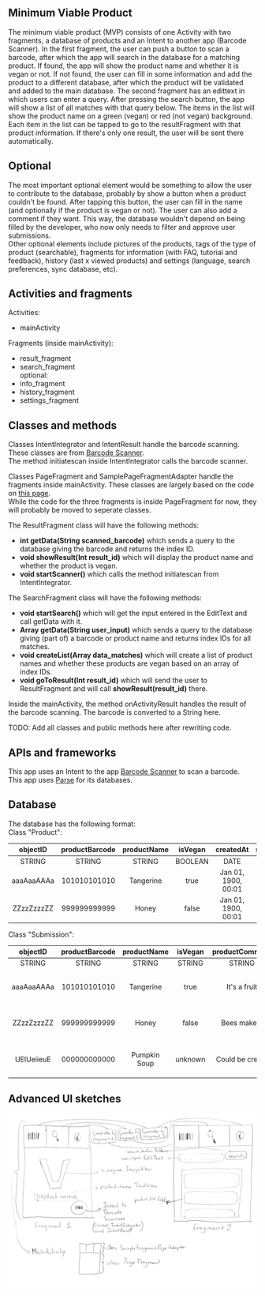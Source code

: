 ## Minimum Viable Product
The minimum viable product (MVP) consists of one Activity with two fragments, a database of products and an Intent to another app (Barcode Scanner). 
In the first fragment, the user can push a button to scan a barcode, after which the app will search in the database for a matching product. If found, the app will show the product name and whether it is vegan or not. If not found, the user can fill in some information and add the product to a different database, after which the product will be validated and added to the main database.
The second fragment has an edittext in which users can enter a query. After pressing the search button, the app will show a list of all matches with that query below. The items in the list will show the product name on a green (vegan) or red (not vegan) background. Each item in the list can be tapped to go to the resultFragment with that product information. If there's only one result, the user will be sent there automatically.

## Optional
The most important optional element would be something to allow the user to contribute to the database, probably by show a button when a product couldn't be found. After tapping this button, the user can fill in the name (and optionally if the product is vegan or not). The user can also add a comment if they want. This way, the database wouldn't depend on being filled by the developer, who now only needs to filter and approve user submissions.  
Other optional elements include pictures of the products, tags of the type of product (searchable), fragments for information (with FAQ, tutorial and feedback), history (last x viewed products) and settings (language, search preferences, sync database, etc).

## Activities and fragments
Activities:
- mainActivity

Fragments (inside mainActivity):
- result_fragment
- search_fragment  
optional:
- info_fragment
- history_fragment
- settings_fragment    

## Classes and methods
Classes IntentIntegrator and IntentResult handle the barcode scanning. These classes are from [Barcode Scanner](https://github.com/zxing/zxing).  
The method initiatescan inside IntentIntegrator calls the barcode scanner.  

Classes PageFragment and SamplePageFragmentAdapter handle the fragments inside mainActivity. These classes are largely based on the code on [this page](https://github.com/codepath/android_guides/wiki/Google-Play-Style-Tabs-using-TabLayout).  
While the code for the three fragments is inside PageFragment for now, they will probably be moved to seperate classes.  

The ResultFragment class will have the following methods:
- **int getData(String scanned_barcode)** which sends a query to the database giving the barcode and returns the index ID.
- **void showResult(Int result_id)** which will display the product name and whether the product is vegan.
- **void startScanner()** which calls the method initiatescan from IntentIntegrator.

The SearchFragment class will have the following methods:
- **void startSearch()** which will get the input entered in the EditText and call getData with it.
- **Array<Int> getData(String user_input)** which sends a query to the database giving (part of) a barcode or product name and returns index IDs for all matches.
- **void createList(Array<Int> data_matches)** which will create a list of product names and whether these products are vegan based on an array of index IDs.
- **void goToResult(Int result_id)** which will send the user to ResultFragment and will call **showResult(result_id)** there.

Inside the mainActivity, the method onActivityResult handles the result of the barcode scanning. The barcode is converted to a String here.

TODO: Add all classes and public methods here after rewriting code.

## APIs and frameworks
This app uses an Intent to the app [Barcode Scanner](https://github.com/zxing/zxing) to scan a barcode.  
This app uses [Parse](https://parse.com/) for its databases.

## Database
The database has the following format:  
Class "Product":

|  objectID  | productBarcode | productName | isVegan |      createdAt      |      updatedAt      |     ACL     |
|:----------:|:--------------:|:-----------:|:-------:|:-------------------:|:-------------------:|:-----------:|
|   STRING   |     STRING     |    STRING   | BOOLEAN |        DATE         |        DATE         |     ACL     |
| aaaAaaAAAa |  101010101010  |  Tangerine  |   true  | Jan 01, 1900, 00:01 | Jan 01, 1900, 00:11 | Public Read |
| ZZzzZzzzZZ |  999999999999  |    Honey    |  false  | Jan 01, 1900, 00:01 | Jan 01, 1900, 00:11 | Public Read |

Class "Submission":

|  objectID  | productBarcode |  productName | isVegan | productComment |      createdAt      |      updatedAt      |          ACL          |
|:----------:|:--------------:|:------------:|:-------:|:--------------:|:-------------------:|:-------------------:|:---------------------:|
|   STRING   |     STRING     |     STRING   |  STRING |     STRING     |        DATE         |        DATE         |          ACL          |
| aaaAaaAAAa |  101010101010  |   Tangerine  |   true  |  It's a fruit  | Jan 01, 1900, 00:01 | Jan 01, 1900, 00:11 | Public Read and Write |
| ZZzzZzzzZZ |  999999999999  |     Honey    |  false  |  Bees make it  | Jan 01, 1900, 00:01 | Jan 01, 1900, 00:11 | Public Read and Write |
| UEIUeiieuE |  000000000000  | Pumpkin Soup | unknown | Could be cream | Jan 01, 1900, 00:01 | Jan 01, 1900, 00:11 | Public Read and Write |

## Advanced UI sketches
![](doc/advanced_ui_sketches.png)